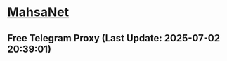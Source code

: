 
# [MahsaNet](https://t.me/mahsa_net)
## Free Telegram Proxy (Last Update: 2025-07-02 20:39:01)

    
